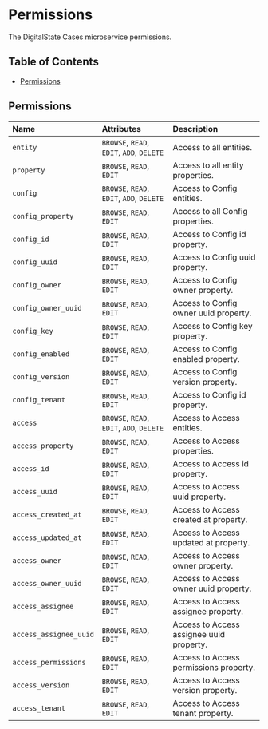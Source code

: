 # Permissions

The DigitalState Cases microservice permissions.

## Table of Contents

- [Permissions](#permissions)

## Permissions

| Name | Attributes | Description |
| :--- | :--------- | :---------- |
| `entity` | `BROWSE`, `READ`, `EDIT`, `ADD`, `DELETE` | Access to all entities. |
| `property` | `BROWSE`, `READ`, `EDIT` | Access to all entity properties. |
| `config` | `BROWSE`, `READ`, `EDIT`, `ADD`, `DELETE` | Access to Config entities. |
| `config_property` | `BROWSE`, `READ`, `EDIT` | Access to all Config properties. |
| `config_id` | `BROWSE`, `READ`, `EDIT` | Access to Config id property. |
| `config_uuid` | `BROWSE`, `READ`, `EDIT` | Access to Config uuid property. |
| `config_owner` | `BROWSE`, `READ`, `EDIT` | Access to Config owner property. |
| `config_owner_uuid` | `BROWSE`, `READ`, `EDIT` | Access to Config owner uuid property. |
| `config_key` | `BROWSE`, `READ`, `EDIT` | Access to Config key property. |
| `config_enabled` | `BROWSE`, `READ`, `EDIT` | Access to Config enabled property. |
| `config_version` | `BROWSE`, `READ`, `EDIT` | Access to Config version property. |
| `config_tenant` | `BROWSE`, `READ`, `EDIT` | Access to Config id property. |
| `access` | `BROWSE`, `READ`, `EDIT`, `ADD`, `DELETE` | Access to Access entities. |
| `access_property` | `BROWSE`, `READ`, `EDIT` | Access to Access properties. |
| `access_id` | `BROWSE`, `READ`, `EDIT` | Access to Access id property. |
| `access_uuid` | `BROWSE`, `READ`, `EDIT` | Access to Access uuid property. |
| `access_created_at` | `BROWSE`, `READ`, `EDIT` | Access to Access created at property. |
| `access_updated_at` | `BROWSE`, `READ`, `EDIT` | Access to Access updated at property. |
| `access_owner` | `BROWSE`, `READ`, `EDIT` | Access to Access owner property. |
| `access_owner_uuid` | `BROWSE`, `READ`, `EDIT` | Access to Access owner uuid property. |
| `access_assignee` | `BROWSE`, `READ`, `EDIT` | Access to Access assignee property. |
| `access_assignee_uuid` | `BROWSE`, `READ`, `EDIT` | Access to Access assignee uuid property. |
| `access_permissions` | `BROWSE`, `READ`, `EDIT` | Access to Access permissions property. |
| `access_version` | `BROWSE`, `READ`, `EDIT` | Access to Access version property. |
| `access_tenant` | `BROWSE`, `READ`, `EDIT` | Access to Access tenant property. |
